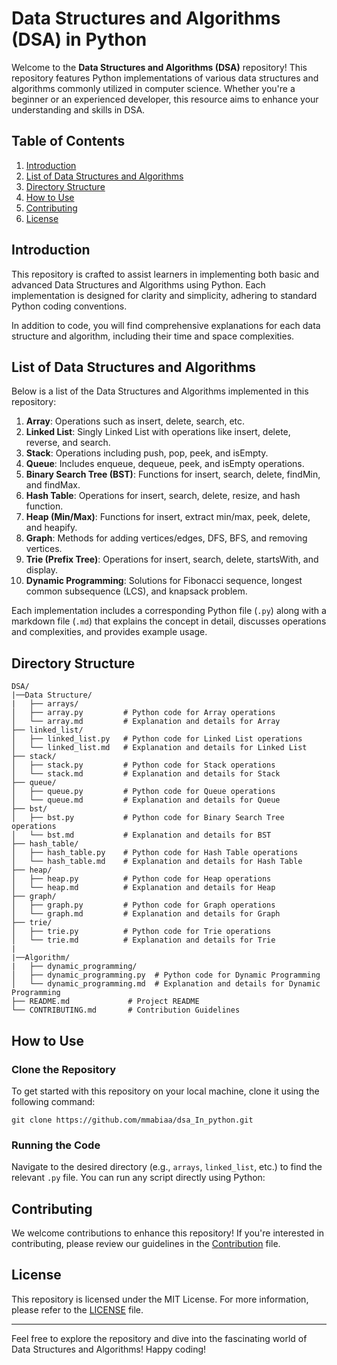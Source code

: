 # Data Structures and Algorithms (DSA) in Python

Welcome to the **Data Structures and Algorithms (DSA)** repository! This repository features Python implementations of various data structures and algorithms commonly utilized in computer science. Whether you're a beginner or an experienced developer, this resource aims to enhance your understanding and skills in DSA.

## Table of Contents
1. [Introduction](#introduction)
2. [List of Data Structures and Algorithms](#list-of-data-structures-and-algorithms)
3. [Directory Structure](#directory-structure)
4. [How to Use](#how-to-use)
5. [Contributing](#contributing)
6. [License](#license)

## Introduction

This repository is crafted to assist learners in implementing both basic and advanced Data Structures and Algorithms using Python. Each implementation is designed for clarity and simplicity, adhering to standard Python coding conventions.

In addition to code, you will find comprehensive explanations for each data structure and algorithm, including their time and space complexities.

## List of Data Structures and Algorithms

Below is a list of the Data Structures and Algorithms implemented in this repository:

1. **Array**: Operations such as insert, delete, search, etc.
2. **Linked List**: Singly Linked List with operations like insert, delete, reverse, and search.
3. **Stack**: Operations including push, pop, peek, and isEmpty.
4. **Queue**: Includes enqueue, dequeue, peek, and isEmpty operations.
5. **Binary Search Tree (BST)**: Functions for insert, search, delete, findMin, and findMax.
6. **Hash Table**: Operations for insert, search, delete, resize, and hash function.
7. **Heap (Min/Max)**: Functions for insert, extract min/max, peek, delete, and heapify.
8. **Graph**: Methods for adding vertices/edges, DFS, BFS, and removing vertices.
9. **Trie (Prefix Tree)**: Operations for insert, search, delete, startsWith, and display.
10. **Dynamic Programming**: Solutions for Fibonacci sequence, longest common subsequence (LCS), and knapsack problem.

Each implementation includes a corresponding Python file (`.py`) along with a markdown file (`.md`) that explains the concept in detail, discusses operations and complexities, and provides example usage.

## Directory Structure

```
DSA/
|──Data Structure/
|   ├── arrays/
│   ├── array.py         # Python code for Array operations
│   └── array.md         # Explanation and details for Array
├── linked_list/
│   ├── linked_list.py   # Python code for Linked List operations
│   └── linked_list.md   # Explanation and details for Linked List
├── stack/
│   ├── stack.py         # Python code for Stack operations
│   └── stack.md         # Explanation and details for Stack
├── queue/
│   ├── queue.py         # Python code for Queue operations
│   └── queue.md         # Explanation and details for Queue
├── bst/
│   ├── bst.py           # Python code for Binary Search Tree operations
│   └── bst.md           # Explanation and details for BST
├── hash_table/
│   ├── hash_table.py    # Python code for Hash Table operations
│   └── hash_table.md    # Explanation and details for Hash Table
├── heap/
│   ├── heap.py          # Python code for Heap operations
│   └── heap.md          # Explanation and details for Heap
├── graph/
│   ├── graph.py         # Python code for Graph operations
│   └── graph.md         # Explanation and details for Graph
├── trie/
│   ├── trie.py          # Python code for Trie operations
│   └── trie.md          # Explanation and details for Trie
|
|──Algorithm/
|   ├── dynamic_programming/
│   ├── dynamic_programming.py  # Python code for Dynamic Programming
│   └── dynamic_programming.md  # Explanation and details for Dynamic Programming
├── README.md             # Project README
└── CONTRIBUTING.md       # Contribution Guidelines

```

## How to Use

### Clone the Repository

To get started with this repository on your local machine, clone it using the following command:

`git clone https://github.com/mmabiaa/dsa_In_python.git`


### Running the Code

Navigate to the desired directory (e.g., `arrays`, `linked_list`, etc.) to find the relevant `.py` file. You can run any script directly using Python:


## Contributing

We welcome contributions to enhance this repository! If you're interested in contributing, please review our guidelines in the [Contribution](https://github.com/Mmabiaa/dsa_In_python/blob/main/CONTRIBUTION.md) file.

## License

This repository is licensed under the MIT License. For more information, please refer to the [LICENSE](LICENSE) file.

---

Feel free to explore the repository and dive into the fascinating world of Data Structures and Algorithms! Happy coding!


